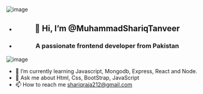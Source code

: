 
![image](https://github.com/MuhammadShariqTanveer/MuhammadShariqTanveer/assets/136991351/3a6d4757-8007-4dee-b059-b12e403ad46e)
- <h2 style="text-align :center;">👋 Hi, I’m @MuhammadShariqTanveer</h2>
- <h3 style="text-align :center;">A passionate frontend developer from Pakistan</h3>
![image](https://github.com/MuhammadShariqTanveer/MuhammadShariqTanveer/assets/136991351/7f5eb1b9-0ae5-43f7-ba45-370348ec90d1)
- 🌱 I’m currently learning Javascript, Mongodb, Express, React and Node.
- 💬 Ask me about Html, Css, BootStrap, JavaScript
- 📫 How to reach me shariqraja212@gmail.com


<!---
MuhammadShariqTanveer/MuhammadShariqTanveer is a ✨ special ✨ repository because its `README.md` (this file) appears on your GitHub profile.
You can click the Preview link to take a look at your changes.
--->
